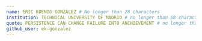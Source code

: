 ```yaml
---
name: ERIC KOENIG GONZÁLEZ # No longer than 28 characters
institution: TECHNICAL UNIVERSITY OF MADRID # no longer than 58 characters
quote: PERSISTENCE CAN CHANGE FAILURE INTO ANCHIEVEMENT # no longer than 100 characters, avoid using quotes(") to guarantee the format remains the same.
github_user: ek-gonzalez
---
```


